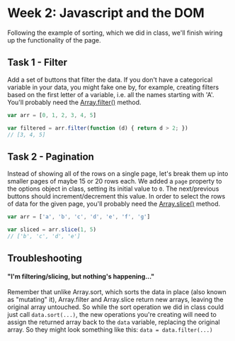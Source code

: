 # Week 2: Javascript and the DOM

Following the example of sorting, which we did in class, we'll finish wiring up the functionality of the page.

## Task 1 - Filter
Add a set of buttons that filter the data. If you don't have a categorical variable in your data, you might fake one by, for example, creating filters based on the first letter of a variable, i.e. all the names starting with 'A'. You'll probably need the [Array.filter()](https://developer.mozilla.org/en-US/docs/Web/JavaScript/Reference/Global_Objects/Array/filter) method.

```js
var arr = [0, 1, 2, 3, 4, 5]

var filtered = arr.filter(function (d) { return d > 2; })
// [3, 4, 5]
```

## Task 2 - Pagination

Instead of showing all of the rows on a single page, let's break them up into smaller pages of maybe 15 or 20 rows each. We added a `page` property to the options object in class, setting its initial value to `0`. The next/previous buttons should increment/decrement this value. In order to select the rows of data for the given page, you'll probably need the [Array.slice()](https://developer.mozilla.org/en-US/docs/Web/JavaScript/Reference/Global_Objects/Array/slice) method.

```js
var arr = ['a', 'b', 'c', 'd', 'e', 'f', 'g']

var sliced = arr.slice(1, 5)
// ['b', 'c', 'd', 'e']
```

## Troubleshooting

#### "I'm filtering/slicing, but nothing's happening..."

Remember that unlike Array.sort, which sorts the data in place (also known as "mutating" it), Array.filter and Array.slice return new arrays, leaving the original array untouched. So while the sort operation we did in class could just call `data.sort(...)`, the new operations you're creating will need to assign the returned array back to the `data` variable, replacing the original array. So they might look something like this: `data = data.filter(...)`

